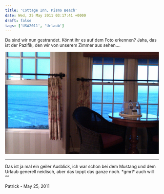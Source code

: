 ```yaml
---
title: 'Cottage Inn, Pismo Beach'
date: Wed, 25 May 2011 03:17:41 +0000
draft: false
tags: ['USA2011', 'Urlaub']
---
```


Da sind wir nun gestrandet. Könnt ihr es auf dem Foto erkennen? Jaha, das ist der Pazifik, den wir von unserem Zimmer aus sehen....

![-780365592](/urlaub2011-images/780365592-scaled1000.jpg?w=300)

---

Das ist ja mal ein geiler Ausblick, ich war schon bei dem Mustang und dem Urlaub generell neidisch, aber das toppt das ganze noch. \*gmrl\* auch will ^^

Patrick - <time datetime="2011-05-25 16:20:23">May 25, 2011</time>